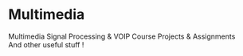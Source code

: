 Multimedia
==========

Multimedia Signal Processing &amp; VOIP Course Projects &amp; Assignments  <br>
And other useful stuff !


